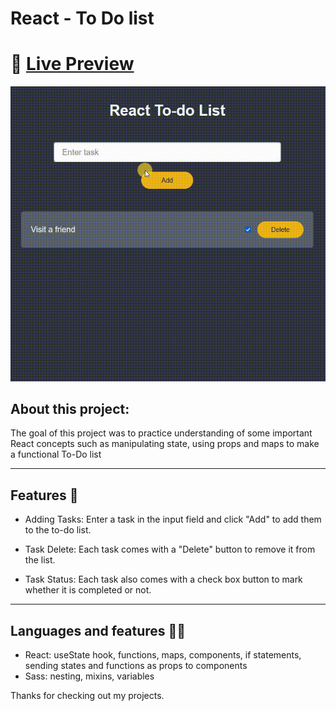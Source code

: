 # React - To Do list

# 🔗 [Live Preview](https://main--willowy-begonia-93f456.netlify.app/)
![Design preview](./preview.gif)

## About this project: 

The goal of this project was to practice understanding of some important React concepts such as manipulating state, using props and maps to make a functional To-Do list

---

## Features 📙

* Adding Tasks: Enter a task in the input field and click "Add" to add them to the to-do list.

* Task Delete: Each task comes with a "Delete" button to remove it from the list.

* Task Status: Each task also comes with a check box button to mark whether it is completed or not.

---

## Languages and features 👨‍💻 

- React: useState hook, functions, maps, components, if statements, sending states and functions as props to components
- Sass: nesting, mixins, variables

Thanks for checking out my projects.
